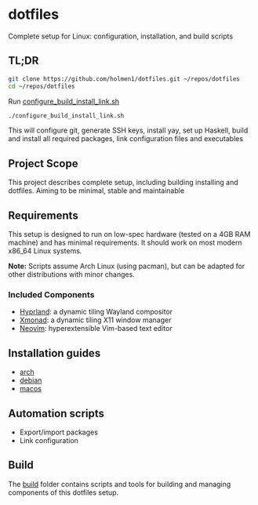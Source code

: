 # dotfiles

Complete setup for Linux: configuration, installation, and build scripts

## TL;DR
```bash
git clone https://github.com/holmen1/dotfiles.git ~/repos/dotfiles
cd ~/repos/dotfiles
```
Run [configure_build_install_link.sh](configure_build_install_link.sh)
```bash
./configure_build_install_link.sh
```

This will configure git, generate SSH keys, install yay, set up Haskell, build and install all required packages, link configuration files and executables

## Project Scope

This project describes complete setup, including building installing and dotfiles. Aiming to be minimal, stable and maintainable

## Requirements

This setup is designed to run on low-spec hardware (tested on a 4GB RAM machine) and has minimal requirements. It should work on most modern x86_64 Linux systems.

**Note:** Scripts assume Arch Linux (using pacman), but can be adapted for other distributions with minor changes.

### Included Components
- [Hyprland](https://github.com/holmen1/dotfiles/tree/master/dotfiles/hypr): a dynamic tiling Wayland compositor
- [Xmonad](https://github.com/holmen1/dotfiles/tree/master/dotfiles/xmonad): a dynamic tiling X11 window manager
- [Neovim](https://github.com/holmen1/dotfiles/tree/master/dotfiles/nvim): hyperextensible Vim-based text editor

## Installation guides
- [arch](https://github.com/holmen1/dotfiles/tree/master/install/archinstall)
- [debian](https://github.com/holmen1/dotfiles/tree/master/install/debianinstall)
- [macos](https://github.com/holmen1/dotfiles/tree/master/install/archinstall)

## Automation scripts

* Export/import packages
* Link configuration

## Build

The [build](https://github.com/holmen1/dotfiles/tree/master/install/build)
folder contains scripts and tools for building and managing components of this dotfiles setup.



 
